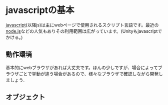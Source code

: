 # javascriptの基本
[javascript](https://developer.mozilla.org/ja/docs/Web/JavaScript)(以降js)は主にwebページで使用されるスクリプト言語です。最近の[node.js](node.js)などの人気もありその利用範囲は広がっています。(Unityもjavascriptでかける。)  

## 動作環境
基本的にwebブラウザがあれば大丈夫です。ほんの少しですが、場合によってブラウザごとで挙動が違う場合があるので、様々なブラウザで確認しながら開発しましょう.  

## オブジェクト